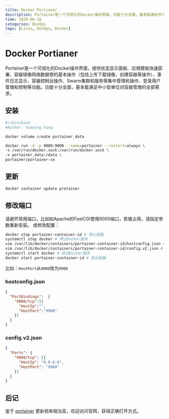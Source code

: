 ```yaml
---
title: Docker Portianer
description: Portainer是一个可视化的Docker操作界面，功能十分全面，基本能满足中小型单位对容器管理的全部需求。
time: 2020-06-18
categories: DevOps
tags: [Linux, DevOps, Docker]
---
```


# Docker Portianer

Portainer是一个可视化的Docker操作界面，提供状态显示面板、应用模板快速部署、容器镜像网络数据卷的基本操作（包括上传下载镜像，创建容器等操作）、事件日志显示、容器控制台操作、Swarm集群和服务等集中管理和操作、登录用户管理和控制等功能。功能十分全面，基本能满足中小型单位对容器管理的全部需求。

## 安装

```bash
#!/bin/bash
#Author: Yueming Fang

docker volume create portainer_data

docker run -d -p 9000:9000 --name=portainer --restart=always \
-v /var/run/docker.sock:/var/run/docker.sock \
-v portainer_data:/data \
portainer/portainer-ce
```

## 更新

```bash
docker container update protainer
```

## 修改端口

请避开常用端口，比如如Apache的FastCGI使用9000端口，若被占用，请指定参数重新安装。
或修改配置：

```bash
docker stop portainer-container-id # 停止容器
systemctl stop docker # 停止Docker服务
vim /var/lib/docker/containers/portainer-container-id/hostconfig.json # 修改并保存
vim /var/lib/docker/containers/portainer-container-id/config.v2.json # 修改并保存
systemctl start docker # 启动Docker服务
docker start portainer-container-id # 启动容器
```

比如：`HostPort`从`9000`改为`9900`

### hostconfig.json

```json
{
  "PortBindings":  {
    "9000/tcp":[{
      "HostIp":"",
      "HostPort":"9900"
    }]
  }
}
```

### config.v2.json

```json
{
  "Ports": {
    "9000/tcp": [{
      "HostIp": "0.0.0.0",
      "HostPort": "9900"
    }]
  }
}
```

## 后记

鉴于 [portainer] 更新频率相当高，欢迎访问官网，获得正确打开方式。

[portainer]: https://www.portainer.io/
